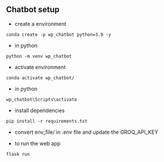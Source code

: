 ## Chatbot setup
- create a environment
```
conda create -p wp_chatbot python=3.9 -y
```
- in python
```
python -m venv wp_chatbot
```

- activate environment
```
conda activate wp_chatbot/
```
- in python 
```
wp_chatbot\Scripts\activate
```

- install dependencies
```
pip install -r requirements.txt
```

- convert env_file/ in .env file and update the GROQ_API_KEY

- to run the web app
```
flask run
```